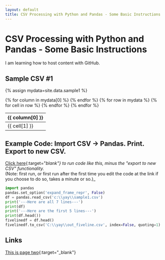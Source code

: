 ```yaml
---
layout: default
title: CSV Processing with Python and Pandas - Some Basic Instructions
---
```


# CSV Processing with Python and Pandas - Some Basic Instructions

I am learning how to host content with GitHub.

## Sample CSV #1

{% assign mydata=site.data.sample1 %}
<table>
    <thead>
    {% for column in mydata[0] %}
        <th>{{ column[0] }}</th>
    {% endfor %}
    </thead>
    <tbody>
    {% for row in mydata %}
        <tr>
        {% for cell in row %}
            <td>{{ cell[1] }}</td>
        {% endfor %}
        </tr>
    {% endfor %}
    </tbody>
</table>

## Example Code:  Import CSV -> Pandas.  Print.  Export to new CSV.

[Click here](https://repl.it/@rplrpl/Python-for-Salesforce-Administrators-0002-Reading-In-A-C){:target="_blank"} to run code like this, minus the "export to new CSV" functionality.<br/>_(Note:  first run, or first run after the first time you edit the code at the link if you choose to do so, takes a minute or so.)_

```python
import pandas
pandas.set_option('expand_frame_repr', False)
df = pandas.read_csv('c:\\yay\\sample1.csv')
print('---Here are all 7 lines---')
print(df)
print('---Here are the first 5 lines---')
print(df.head())
fivelinedf = df.head()
fivelinedf.to_csv('C:\\yay\\out_fiveline.csv', index=False, quoting=1)
```

## Links

[This is page two](pagetwo){:target="_blank"}
